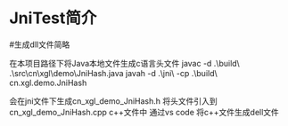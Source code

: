 # JniTest简介
#生成dll文件简略

在本项目路径下将Java本地文件生成c语言头文件
javac -d .\build\ .\src\cn\xgl\demo\JniHash.java
javah -d .\jni\ -cp .\build\ cn.xgl.demo.JniHash

会在jni文件下生成cn_xgl_demo_JniHash.h
将头文件引入到cn_xgl_demo_JniHash.cpp c++文件中
通过vs code 将c++文件生成dell文件
